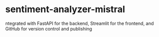 # sentiment-analyzer-mistral
ntegrated with FastAPI for the backend, Streamlit for the frontend, and GitHub for version control and publishing
